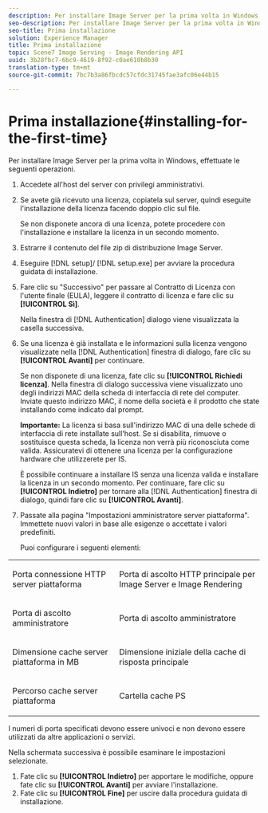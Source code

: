 ```yaml
---
description: Per installare Image Server per la prima volta in Windows, effettuate le seguenti operazioni.
seo-description: Per installare Image Server per la prima volta in Windows, effettuate le seguenti operazioni.
seo-title: Prima installazione
solution: Experience Manager
title: Prima installazione
topic: Scene7 Image Serving - Image Rendering API
uuid: 3b28fbc7-6bc9-4619-8f92-c0ae610b8b30
translation-type: tm+mt
source-git-commit: 7bc7b3a86fbcdc57cfdc31745fae3afc06e44b15

---
```



# Prima installazione{#installing-for-the-first-time}

Per installare Image Server per la prima volta in Windows, effettuate le seguenti operazioni.

1. Accedete all&#39;host del server con privilegi amministrativi.
1. Se avete già ricevuto una licenza, copiatela sul server, quindi eseguite l&#39;installazione della licenza facendo doppio clic sul file.

   Se non disponete ancora di una licenza, potete procedere con l&#39;installazione e installare la licenza in un secondo momento.
1. Estrarre il contenuto del file zip di distribuzione Image Server.
1. Eseguire [!DNL setup]/ [!DNL setup.exe] per avviare la procedura guidata di installazione.
1. Fare clic su &quot;Successivo&quot; per passare al Contratto di Licenza con l&#39;utente finale (EULA), leggere il contratto di licenza e fare clic su **[!UICONTROL Sì]**.

   Nella finestra di [!DNL Authentication] dialogo viene visualizzata la casella successiva.
1. Se una licenza è già installata e le informazioni sulla licenza vengono visualizzate nella [!DNL Authentication] finestra di dialogo, fare clic su **[!UICONTROL Avanti]** per continuare.

   Se non disponete di una licenza, fate clic su **[!UICONTROL Richiedi licenza]**. Nella finestra di dialogo successiva viene visualizzato uno degli indirizzi MAC della scheda di interfaccia di rete del computer. Inviate questo indirizzo MAC, il nome della società e il prodotto che state installando come indicato dal prompt.

   **Importante:** La licenza si basa sull&#39;indirizzo MAC di una delle schede di interfaccia di rete installate sull&#39;host. Se si disabilita, rimuove o sostituisce questa scheda, la licenza non verrà più riconosciuta come valida. Assicuratevi di ottenere una licenza per la configurazione hardware che utilizzerete per IS.

   È possibile continuare a installare IS senza una licenza valida e installare la licenza in un secondo momento. Per continuare, fare clic su **[!UICONTROL Indietro]** per tornare alla [!DNL Authentication] finestra di dialogo, quindi fare clic su **[!UICONTROL Avanti]**.
1. Passate alla pagina &quot;Impostazioni amministratore server piattaforma&quot;. Immettete nuovi valori in base alle esigenze o accettate i valori predefiniti.

   Puoi configurare i seguenti elementi:

<table id="table_AA5D7674BBBE4AD4B373066AEF413FFD"> 
 <tbody> 
  <tr> 
   <td> <p> Porta connessione HTTP server piattaforma </p> </td> 
   <td> <p>Porta di ascolto HTTP principale per Image Server e Image Rendering </p> </td> 
  </tr> 
  <tr> 
   <td> <p> Porta di ascolto amministratore </p> </td> 
   <td> <p>Porta di ascolto amministratore </p> </td> 
  </tr> 
  <tr> 
   <td> <p> Dimensione cache server piattaforma in MB </p> </td> 
   <td> <p>Dimensione iniziale della cache di risposta principale </p> </td> 
  </tr> 
  <tr> 
   <td> <p> Percorso cache server piattaforma </p> </td> 
   <td> <p>Cartella cache PS </p> </td> 
  </tr> 
 </tbody> 
</table>

I numeri di porta specificati devono essere univoci e non devono essere utilizzati da altre applicazioni o servizi.

Nella schermata successiva è possibile esaminare le impostazioni selezionate.
1. Fate clic su **[!UICONTROL Indietro]** per apportare le modifiche, oppure fate clic su **[!UICONTROL Avanti]** per avviare l&#39;installazione.
1. Fate clic su **[!UICONTROL Fine]** per uscire dalla procedura guidata di installazione.
